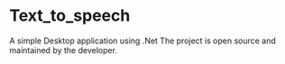 # Text_to_speech
A simple Desktop application using .Net
The project is open source and maintained by the developer.
